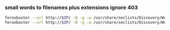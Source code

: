### small words to filenames plus extensions ignore 403 
```bash
feroxbuster --url http://$IP/ -B -g -w /usr/share/seclists/Discovery/Web-Content/raft-small-words.txt -x php,txt,xml,json,config -C 403 -C 404 -e
feroxbuster --url http://$IP/ -B -g -w /usr/share/seclists/Discovery/Web-Content/raft-small-words.txt -x txt,log -C 403 -C 404 -e
```

